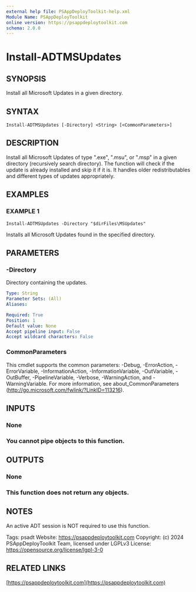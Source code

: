 ```yaml
---
external help file: PSAppDeployToolkit-help.xml
Module Name: PSAppDeployToolkit
online version: https://psappdeploytoolkit.com
schema: 2.0.0
---
```


# Install-ADTMSUpdates

## SYNOPSIS
Install all Microsoft Updates in a given directory.

## SYNTAX

```
Install-ADTMSUpdates [-Directory] <String> [<CommonParameters>]
```

## DESCRIPTION
Install all Microsoft Updates of type ".exe", ".msu", or ".msp" in a given directory (recursively search directory).
The function will check if the update is already installed and skip it if it is.
It handles older redistributables and different types of updates appropriately.

## EXAMPLES

### EXAMPLE 1
```
Install-ADTMSUpdates -Directory "$dirFiles\MSUpdates"
```

Installs all Microsoft Updates found in the specified directory.

## PARAMETERS

### -Directory
Directory containing the updates.

```yaml
Type: String
Parameter Sets: (All)
Aliases:

Required: True
Position: 1
Default value: None
Accept pipeline input: False
Accept wildcard characters: False
```

### CommonParameters
This cmdlet supports the common parameters: -Debug, -ErrorAction, -ErrorVariable, -InformationAction, -InformationVariable, -OutVariable, -OutBuffer, -PipelineVariable, -Verbose, -WarningAction, and -WarningVariable.
For more information, see about_CommonParameters (http://go.microsoft.com/fwlink/?LinkID=113216).

## INPUTS

### None
### You cannot pipe objects to this function.
## OUTPUTS

### None
### This function does not return any objects.
## NOTES
An active ADT session is NOT required to use this function.

Tags: psadt
Website: https://psappdeploytoolkit.com
Copyright: (c) 2024 PSAppDeployToolkit Team, licensed under LGPLv3
License: https://opensource.org/license/lgpl-3-0

## RELATED LINKS

[https://psappdeploytoolkit.com](https://psappdeploytoolkit.com)

